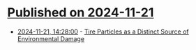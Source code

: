 # [Published on 2024-11-21](index.md)

* [2024-11-21, 14:28:00](https://soylentnews.org/article.pl?sid=24/11/20/0454249&from=rss) - [Tire Particles as a Distinct Source of Environmental Damage](https://soylentnews.org/article.pl?sid=24/11/20/0454249&from=rss)
